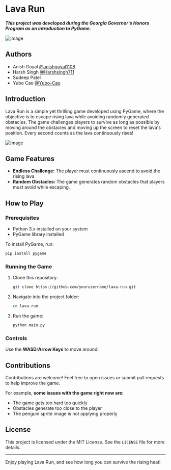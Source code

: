 # Lava Run
***This project was developed during the Georgia Governor's Honors Program as an introduction to PyGame.***

![image](https://github.com/user-attachments/assets/810fb33a-23ba-480e-9bb2-ec6ab9d41ff0)

## Authors
- Anish Goyal [@anishgoyal1108](https://github.com/anishgoyal1108)
- Harsh Singh [@Harshsingh711](https://github.com/Harshsingh711)
- Sudeep Patel 
- Yubo Cao [@Yubo-Cao](https://github.com/Yubo-Cao)

## Introduction
Lava Run is a simple yet thrilling game developed using PyGame, where the objective is to escape rising lava while avoiding randomly generated obstacles. The game challenges players to survive as long as possible by moving around the obstacles and moving up the screen to reset the lava's position. Every second counts as the lava continuously rises!

![image](https://github.com/user-attachments/assets/ccb2bb31-4677-438b-94b3-e867b0504299)

## Game Features
- **Endless Challenge:** The player must continuously ascend to avoid the rising lava.
- **Random Obstacles:** The game generates random obstacles that players must avoid while escaping.

## How to Play

### Prerequisites
- Python 3.x installed on your system
- PyGame library installed

To install PyGame, run:
```bash
pip install pygame
```

### Running the Game

1. Clone this repository:
   ```bash
   git clone https://github.com/yourusername/lava-run.git
   ```

2. Navigate into the project folder:
   ```bash
   cd lava-run
   ```

3. Run the game:
   ```bash
   python main.py
   ```

### Controls
Use the **WASD**/**Arrow Keys** to move around!

## Contributions
Contributions are welcome! Feel free to open issues or submit pull requests to help improve the game.

For example, **some issues with the game right now are:**
- The game gets too hard too quickly
- Obstacles generate too close to the player
- The penguin sprite image is not applying properly

## License
This project is licensed under the MIT License. See the `LICENSE` file for more details.

---

Enjoy playing Lava Run, and see how long you can survive the rising heat!
